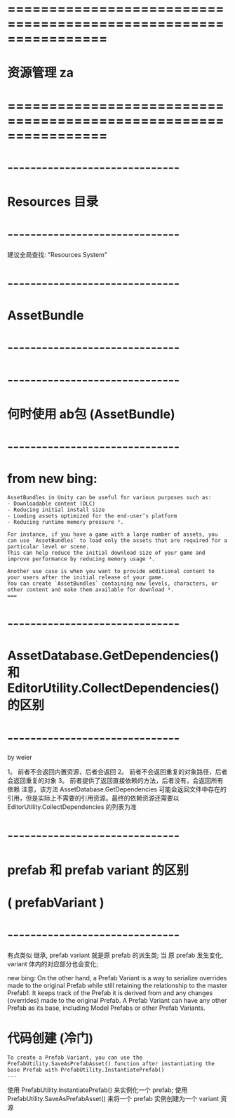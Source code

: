 # ================================================================ #
#                    资源管理 za
# ================================================================ #


# ------------------------------ #
#       Resources 目录
# ------------------------------ #

建议全局查找: "Resources System"






# ------------------------------ #
#       AssetBundle
# ------------------------------ #


# ------------------------------ #
#     何时使用 ab包  (AssetBundle)
# ------------------------------ #

# from new bing:
    AssetBundles in Unity can be useful for various purposes such as:
    - Downloadable content (DLC)
    - Reducing initial install size
    - Loading assets optimized for the end-user’s platform
    - Reducing runtime memory pressure ³.

    For instance, if you have a game with a large number of assets, you can use `AssetBundles` to load only the assets that are required for a particular level or scene. 
    This can help reduce the initial download size of your game and improve performance by reducing memory usage ³.

    Another use case is when you want to provide additional content to your users after the initial release of your game. 
    You can create `AssetBundles` containing new levels, characters, or other content and make them available for download ³.
    ===



# ------------------------------ #
#   AssetDatabase.GetDependencies() 和 EditorUtility.CollectDependencies() 的区别
# ------------------------------ #
by weier

1。 前者不会返回内置资源，后者会返回
2。 前者不会返回重复的对象路径，后者会返回重复的对象
3。 前者提供了返回直接依赖的方法，后者没有，会返回所有依赖
注意，该方法 AssetDatabase.GetDependencies 可能会返回文件中存在的引用，但是实际上不需要的引用资源。最终的依赖资源还需要以 EditorUtility.CollectDependencies 的列表为准





# ------------------------------ #
#    prefab 和  prefab variant 的区别
#     ( prefabVariant )
# ------------------------------ #

有点类似 继承, prefab variant 就是原 prefab 的派生类;
当 原 prefab 发生变化,  variant 体内的对应部分也会变化;

new bing:
    On the other hand, a Prefab Variant is a way to serialize overrides made to the original Prefab while still retaining the relationship to the master Prefab1. 
    It keeps track of the Prefab it is derived from and any changes (overrides) made to the original Prefab. 
    A Prefab Variant can have any other Prefab as its base, including Model Prefabs or other Prefab Variants.


# 代码创建 (冷门)

    To create a Prefab Variant, you can use the PrefabUtility.SaveAsPrefabAsset() function after instantiating the base Prefab with PrefabUtility.InstantiatePrefab()
    ---
   使用 PrefabUtility.InstantiatePrefab() 来实例化一个 prefab;
   使用 PrefabUtility.SaveAsPrefabAsset() 来将一个 prefab 实例创建为一个 variant 资源







